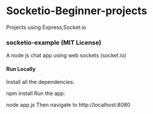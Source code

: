 # Socketio-Beginner-projects
Projects using Express,Socket.io 

<h3>socketio-example (MIT License)</h3>

A node js chat app using web sockets (socket.io)

<h4>Run Locally</h4>

Install all the dependencies:

npm install 
Run the app:

node app.js
Then navigate to http://localhost:8080

